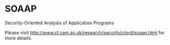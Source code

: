 SOAAP
=====

Security-Oriented Analysis of Application Programs

Please visit http://www.cl.cam.ac.uk/research/security/ctsrd/soaap.html for more details.
